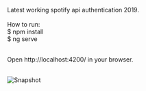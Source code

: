 
Latest working spotify api authentication 2019.
<br/><br/>
How to run:
<br/>
$ npm install
<br/>
$ ng serve
<br/>
<br/>

Open http://localhost:4200/ in your browser.
<br/>
<br/>


![Snapshot](https://github.com/daniel-yap-aeiou/ngspotify-app/blob/master/img/SpotifyApp%20-%20Google%20Chrome%202020-10-20%2014-04-30.gif)
